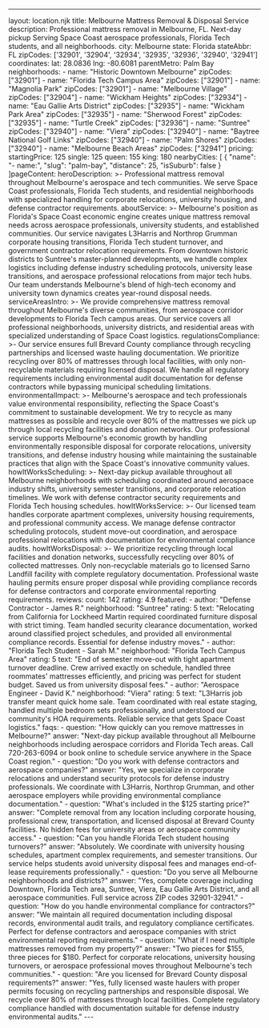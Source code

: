 ---
layout: location.njk
title: Melbourne Mattress Removal & Disposal Service
description: Professional mattress removal in Melbourne, FL. Next-day pickup Serving Space Coast aerospace professionals, Florida Tech students, and all neighborhoods.
city: Melbourne state: Florida stateAbbr: FL zipCodes: ['32901', '32904', '32934', '32935', '32936', '32940', '32941'] coordinates: lat: 28.0836 lng: -80.6081 parentMetro: Palm Bay neighborhoods: - name: "Historic Downtown Melbourne" zipCodes: ["32901"] - name: "Florida Tech Campus Area" zipCodes: ["32901"] - name: "Magnolia Park" zipCodes: ["32901"] - name: "Melbourne Village" zipCodes: ["32904"] - name: "Wickham Heights" zipCodes: ["32934"] - name: "Eau Gallie Arts District" zipCodes: ["32935"] - name: "Wickham Park Area" zipCodes: ["32935"] - name: "Sherwood Forest" zipCodes: ["32935"] - name: "Turtle Creek" zipCodes: ["32936"] - name: "Suntree" zipCodes: ["32940"] - name: "Viera" zipCodes: ["32940"] - name: "Baytree National Golf Links" zipCodes: ["32940"] - name: "Palm Shores" zipCodes: ["32940"] - name: "Melbourne Beach Areas" zipCodes: ["32941"] pricing: startingPrice: 125 single: 125 queen: 155 king: 180 nearbyCities: [ { "name": "- name:", "slug": "palm-bay", "distance": 25, "isSuburb": false } ]pageContent: heroDescription: >- Professional mattress removal throughout Melbourne's aerospace and tech communities. We serve Space Coast professionals, Florida Tech students, and residential neighborhoods with specialized handling for corporate relocations, university housing, and defense contractor requirements. aboutService: >- Melbourne's position as Florida's Space Coast economic engine creates unique mattress removal needs across aerospace professionals, university students, and established communities. Our service navigates L3Harris and Northrop Grumman corporate housing transitions, Florida Tech student turnover, and government contractor relocation requirements. From downtown historic districts to Suntree's master-planned developments, we handle complex logistics including defense industry scheduling protocols, university lease transitions, and aerospace professional relocations from major tech hubs. Our team understands Melbourne's blend of high-tech economy and university town dynamics creates year-round disposal needs. serviceAreasIntro: >- We provide comprehensive mattress removal throughout Melbourne's diverse communities, from aerospace corridor developments to Florida Tech campus areas. Our service covers all professional neighborhoods, university districts, and residential areas with specialized understanding of Space Coast logistics. regulationsCompliance: >- Our service ensures full Brevard County compliance through recycling partnerships and licensed waste hauling documentation. We prioritize recycling over 80% of mattresses through local facilities, with only non-recyclable materials requiring licensed disposal. We handle all regulatory requirements including environmental audit documentation for defense contractors while bypassing municipal scheduling limitations. environmentalImpact: >- Melbourne's aerospace and tech professionals value environmental responsibility, reflecting the Space Coast's commitment to sustainable development. We try to recycle as many mattresses as possible and recycle over 80% of the mattresses we pick up through local recycling facilities and donation networks. Our professional service supports Melbourne's economic growth by handling environmentally responsible disposal for corporate relocations, university transitions, and defense industry housing while maintaining the sustainable practices that align with the Space Coast's innovative community values. howItWorksScheduling: >- Next-day pickup available throughout all Melbourne neighborhoods with scheduling coordinated around aerospace industry shifts, university semester transitions, and corporate relocation timelines. We work with defense contractor security requirements and Florida Tech housing schedules. howItWorksService: >- Our licensed team handles corporate apartment complexes, university housing requirements, and professional community access. We manage defense contractor scheduling protocols, student move-out coordination, and aerospace professional relocations with documentation for environmental compliance audits. howItWorksDisposal: >- We prioritize recycling through local facilities and donation networks, successfully recycling over 80% of collected mattresses. Only non-recyclable materials go to licensed Sarno Landfill facility with complete regulatory documentation. Professional waste hauling permits ensure proper disposal while providing compliance records for defense contractors and corporate environmental reporting requirements. reviews: count: 142 rating: 4.9 featured: - author: "Defense Contractor - James R." neighborhood: "Suntree" rating: 5 text: "Relocating from California for Lockheed Martin required coordinated furniture disposal with strict timing. Team handled security clearance documentation, worked around classified project schedules, and provided all environmental compliance records. Essential for defense industry moves." - author: "Florida Tech Student - Sarah M." neighborhood: "Florida Tech Campus Area" rating: 5 text: "End of semester move-out with tight apartment turnover deadline. Crew arrived exactly on schedule, handled three roommates' mattresses efficiently, and pricing was perfect for student budget. Saved us from university disposal fees." - author: "Aerospace Engineer - David K." neighborhood: "Viera" rating: 5 text: "L3Harris job transfer meant quick home sale. Team coordinated with real estate staging, handled multiple bedroom sets professionally, and understood our community's HOA requirements. Reliable service that gets Space Coast logistics." faqs: - question: "How quickly can you remove mattresses in Melbourne?" answer: "Next-day pickup available throughout all Melbourne neighborhoods including aerospace corridors and Florida Tech areas. Call 720-263-6094 or book online to schedule service anywhere in the Space Coast region." - question: "Do you work with defense contractors and aerospace companies?" answer: "Yes, we specialize in corporate relocations and understand security protocols for defense industry professionals. We coordinate with L3Harris, Northrop Grumman, and other aerospace employers while providing environmental compliance documentation." - question: "What's included in the $125 starting price?" answer: "Complete removal from any location including corporate housing, professional crew, transportation, and licensed disposal at Brevard County facilities. No hidden fees for university areas or aerospace community access." - question: "Can you handle Florida Tech student housing turnovers?" answer: "Absolutely. We coordinate with university housing schedules, apartment complex requirements, and semester transitions. Our service helps students avoid university disposal fees and manages end-of-lease requirements professionally." - question: "Do you serve all Melbourne neighborhoods and districts?" answer: "Yes, complete coverage including Downtown, Florida Tech area, Suntree, Viera, Eau Gallie Arts District, and all aerospace communities. Full service across ZIP codes 32901-32941." - question: "How do you handle environmental compliance for contractors?" answer: "We maintain all required documentation including disposal records, environmental audit trails, and regulatory compliance certificates. Perfect for defense contractors and aerospace companies with strict environmental reporting requirements." - question: "What if I need multiple mattresses removed from my property?" answer: "Two pieces for $155, three pieces for $180. Perfect for corporate relocations, university housing turnovers, or aerospace professional moves throughout Melbourne's tech communities." - question: "Are you licensed for Brevard County disposal requirements?" answer: "Yes, fully licensed waste haulers with proper permits focusing on recycling partnerships and responsible disposal. We recycle over 80% of mattresses through local facilities. Complete regulatory compliance handled with documentation suitable for defense industry environmental audits." ---